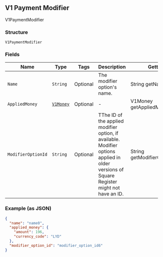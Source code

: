 ## V1 Payment Modifier

V1PaymentModifier

### Structure

`V1PaymentModifier`

### Fields

| Name | Type | Tags | Description | Getter |
|  --- | --- | --- | --- | --- |
| `Name` | `String` | Optional | The modifier option's name. | String getName() |
| `AppliedMoney` | [`V1Money`](/doc/models/v1-money.md) | Optional | - | V1Money getAppliedMoney() |
| `ModifierOptionId` | `String` | Optional | TThe ID of the applied modifier option, if available. Modifier options applied in older versions of Square Register might not have an ID. | String getModifierOptionId() |

### Example (as JSON)

```json
{
  "name": "name0",
  "applied_money": {
    "amount": 196,
    "currency_code": "LYD"
  },
  "modifier_option_id": "modifier_option_id6"
}
```


